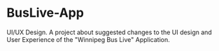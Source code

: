 # BusLive-App
UI/UX Design. A project about suggested changes to the UI design and User Experience of the "Winnipeg Bus Live" Application. 
